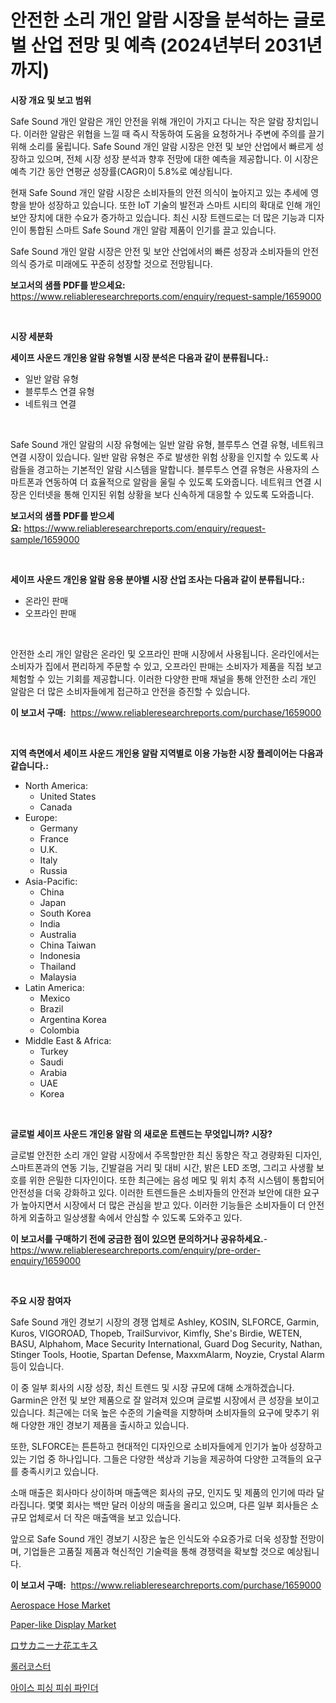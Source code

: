 <p><h1>안전한 소리 개인 알람 시장을 분석하는 글로벌 산업 전망 및 예측 (2024년부터 2031년까지)</h1></p><p><strong>시장 개요 및 보고 범위</strong></p>
<p><p>Safe Sound 개인 알람은 개인 안전을 위해 개인이 가지고 다니는 작은 알람 장치입니다. 이러한 알람은 위협을 느낄 때 즉시 작동하여 도움을 요청하거나 주변에 주의를 끌기 위해 소리를 울립니다. Safe Sound 개인 알람 시장은 안전 및 보안 산업에서 빠르게 성장하고 있으며, 전체 시장 성장 분석과 향후 전망에 대한 예측을 제공합니다. 이 시장은 예측 기간 동안 연평균 성장률(CAGR)이 5.8%로 예상됩니다.</p><p>현재 Safe Sound 개인 알람 시장은 소비자들의 안전 의식이 높아지고 있는 추세에 영향을 받아 성장하고 있습니다. 또한 IoT 기술의 발전과 스마트 시티의 확대로 인해 개인 보안 장치에 대한 수요가 증가하고 있습니다. 최신 시장 트렌드로는 더 많은 기능과 디자인이 통합된 스마트 Safe Sound 개인 알람 제품이 인기를 끌고 있습니다.</p><p>Safe Sound 개인 알람 시장은 안전 및 보안 산업에서의 빠른 성장과 소비자들의 안전 의식 증가로 미래에도 꾸준히 성장할 것으로 전망됩니다.</p></p>
<p><strong>보고서의 샘플 PDF를 받으세요:</strong> <a href="https://www.reliableresearchreports.com/enquiry/request-sample/1659000">https://www.reliableresearchreports.com/enquiry/request-sample/1659000</a></p>
<p>&nbsp;</p>
<p><strong>시장 세분화</strong></p>
<p><strong>세이프 사운드 개인용 알람 유형별 시장 분석은 다음과 같이 분류됩니다.:</strong></p>
<p><ul><li>일반 알람 유형</li><li>블루투스 연결 유형</li><li>네트워크 연결</li></ul></p>
<p>&nbsp;</p>
<p><p>Safe Sound 개인 알람의 시장 유형에는 일반 알람 유형, 블루투스 연결 유형, 네트워크 연결 시장이 있습니다. 일반 알람 유형은 주로 발생한 위험 상황을 인지할 수 있도록 사람들을 경고하는 기본적인 알람 시스템을 말합니다. 블루투스 연결 유형은 사용자의 스마트폰과 연동하여 더 효율적으로 알람을 울릴 수 있도록 도와줍니다. 네트워크 연결 시장은 인터넷을 통해 인지된 위험 상황을 보다 신속하게 대응할 수 있도록 도와줍니다.</p></p>
<p><strong>보고서의 샘플 PDF를 받으세요:</strong>&nbsp;<a href="https://www.reliableresearchreports.com/enquiry/request-sample/1659000">https://www.reliableresearchreports.com/enquiry/request-sample/1659000</a></p>
<p>&nbsp;</p>
<p><strong> 세이프 사운드 개인용 알람 응용 분야별 시장 산업 조사는 다음과 같이 분류됩니다.:</strong></p>
<p><ul><li>온라인 판매</li><li>오프라인 판매</li></ul></p>
<p>&nbsp;</p>
<p><p>안전한 소리 개인 알람은 온라인 및 오프라인 판매 시장에서 사용됩니다. 온라인에서는 소비자가 집에서 편리하게 주문할 수 있고, 오프라인 판매는 소비자가 제품을 직접 보고 체험할 수 있는 기회를 제공합니다. 이러한 다양한 판매 채널을 통해 안전한 소리 개인 알람은 더 많은 소비자들에게 접근하고 안전을 증진할 수 있습니다.</p></p>
<p><strong>이 보고서 구매:</strong>&nbsp; <a href="https://www.reliableresearchreports.com/purchase/1659000">https://www.reliableresearchreports.com/purchase/1659000</a></p>
<p>&nbsp;</p>
<p><strong>지역 측면에서 세이프 사운드 개인용 알람 지역별로 이용 가능한 시장 플레이어는 다음과 같습니다.:</strong></p>
<p><ul>
    <li>
        North America:
        <ul>
            <li>United States</li>
            <li>Canada</li>
        </ul>
    </li>
    <li>
        Europe:
        <ul>
            <li>Germany</li>
            <li>France</li>
            <li>U.K.</li>
            <li>Italy</li>
            <li>Russia</li>
        </ul>
    </li>
    <li>
        Asia-Pacific:
        <ul>
            <li>China</li>
            <li>Japan</li>
            <li>South Korea</li>
            <li>India</li>
            <li>Australia</li>
            <li>China Taiwan</li>
            <li>Indonesia</li>
            <li>Thailand</li>
            <li>Malaysia</li>
        </ul>
    </li>
    <li>
        Latin America:
        <ul>
            <li>Mexico</li>
            <li>Brazil</li>
            <li>Argentina Korea</li>
            <li>Colombia</li>
        </ul>
    </li>
    <li>
        Middle East & Africa:
        <ul>
            <li>Turkey</li>
            <li>Saudi</li>
            <li>Arabia</li>
            <li>UAE</li>
            <li>Korea</li>
        </ul>
    </li>
    </ul></p>
<p>&nbsp;</p>
<p><strong>글로벌 세이프 사운드 개인용 알람 의 새로운 트렌드는 무엇입니까? 시장?</strong></p>
<p><p>글로벌 안전한 소리 개인 알람 시장에서 주목할만한 최신 동향은 작고 경량화된 디자인, 스마트폰과의 연동 기능, 긴발걸음 거리 및 대비 시간, 밝은 LED 조명, 그리고 사생활 보호를 위한 은밀한 디자인이다. 또한 최근에는 음성 메모 및 위치 추적 시스템이 통합되어 안전성을 더욱 강화하고 있다. 이러한 트렌드들은 소비자들의 안전과 보안에 대한 요구가 높아지면서 시장에서 더 많은 관심을 받고 있다. 이러한 기능들은 소비자들이 더 안전하게 외출하고 일상생활 속에서 안심할 수 있도록 도와주고 있다.</p></p>
<p><strong>이 보고서를 구매하기 전에 궁금한 점이 있으면 문의하거나 공유하세요.</strong>- <a href="https://www.reliableresearchreports.com/enquiry/pre-order-enquiry/1659000">https://www.reliableresearchreports.com/enquiry/pre-order-enquiry/1659000</a></p>
<p>&nbsp;</p>
<p><strong>주요 시장 참여자</strong></p>
<p><p>Safe Sound 개인 경보기 시장의 경쟁 업체로 Ashley, KOSIN, SLFORCE, Garmin, Kuros, VIGOROAD, Thopeb, TrailSurvivor, Kimfly, She's Birdie, WETEN, BASU, Alphahom, Mace Security International, Guard Dog Security, Nathan, Stinger Tools, Hootie, Spartan Defense, MaxxmAlarm, Noyzie, Crystal Alarm 등이 있습니다.</p><p>이 중 일부 회사의 시장 성장, 최신 트렌드 및 시장 규모에 대해 소개하겠습니다. Garmin은 안전 및 보안 제품으로 잘 알려져 있으며 글로벌 시장에서 큰 성장을 보이고 있습니다. 최근에는 더욱 높은 수준의 기술력을 지향하며 소비자들의 요구에 맞추기 위해 다양한 개인 경보기 제품을 출시하고 있습니다.</p><p>또한, SLFORCE는 튼튼하고 현대적인 디자인으로 소비자들에게 인기가 높아 성장하고 있는 기업 중 하나입니다. 그들은 다양한 색상과 기능을 제공하여 다양한 고객들의 요구를 충족시키고 있습니다.</p><p>소매 매출은 회사마다 상이하며 매출액은 회사의 규모, 인지도 및 제품의 인기에 따라 달라집니다. 몇몇 회사는 백만 달러 이상의 매출을 올리고 있으며, 다른 일부 회사들은 소규모 업체로서 더 작은 매출액을 보고 있습니다.</p><p>앞으로 Safe Sound 개인 경보기 시장은 높은 인식도와 수요증가로 더욱 성장할 전망이며, 기업들은 고품질 제품과 혁신적인 기술력을 통해 경쟁력을 확보할 것으로 예상됩니다.</p></p>
<p><strong>이 보고서 구매:</strong>&nbsp;&nbsp;<a href="https://www.reliableresearchreports.com/purchase/1659000">https://www.reliableresearchreports.com/purchase/1659000</a></p>
<p><p><a href="https://issuu.com/reportprime-2/docs/aerospace-hose-market-size-2030.pptx">Aerospace Hose Market</a></p><p><a href="https://github.com/gulaimolin/Market-Research-Report-List-3/blob/main/paper-like-display-market.md">Paper-like Display Market</a></p><p><a href="https://github.com/DonaldShaw1965/Market-Research-Report-List-1/blob/main/629877113607.md">ロサカニーナ花エキス</a></p><p><a href="https://github.com/Madalyell456456/Market-Research-Report-List-1/blob/main/817637412481.md">롤러코스터</a></p><p><a href="https://github.com/vs019sa3m8x/Market-Research-Report-List-1/blob/main/833635312480.md">아이스 피싱 피쉬 파인더</a></p></p>
